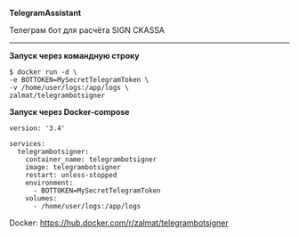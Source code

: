 **TelegramAssistant**

Телеграм бот для расчёта SIGN CKASSA
***
**Запуск через командную строку**
```
$ docker run -d \
-e BOTTOKEN=MySecretTelegramToken \
-v /home/user/logs:/app/logs \
zalmat/telegrambotsigner
```

**Запуск через Docker-compose**

```
version: '3.4'

services:
  telegrambotsigner:
    container_name: telegrambotsigner
    image: telegrambotsigner
    restart: unless-stopped
    environment:
      - BOTTOKEN=MySecretTelegramToken
    volumes:
      - /home/user/logs:/app/logs
```



Docker: https://hub.docker.com/r/zalmat/telegrambotsigner

